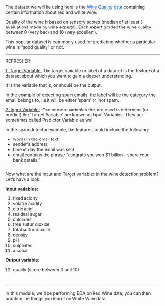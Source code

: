 <p><span style="color:#212121">The dataset we will be using here is the </span><a href="https://archive.ics.uci.edu/ml/datasets/wine+quality" style="text-decoration:none"><span style="color:#1155cc"><u>Wine Quality data</u></span></a><span style="color:#212121"> containing certain information about red and white wine.</span></p>

<p><span style="color:#212121">Quality of the wine is based on sensory scores (median of at least 3 evaluations made by wine experts). Each expert graded the wine quality between 0 (very bad) and 10 (very excellent).</span></p>

<p><span style="color:#212121">This popular dataset is commonly used for predicting whether a particular wine is &ldquo;good quality&rdquo; or not.</span></p>

<hr />
<p><span style="color:#212121">REFRESHER:</span></p>

<p><span style="color:#212121"><u>1. Target Variable:</u></span><span style="color:#212121"> The target variable or label of a dataset is the feature of a dataset about which you want to gain a deeper understanding.&nbsp;</span></p>

<p><span style="color:#212121">It is the variable that is, or should be the output.</span></p>

<p><span style="color:#212121">In the example of detecting spam emails, the label will be the category the email belongs to, i.e it will be either &lsquo;spam&rsquo; or &lsquo;not spam&rsquo;.</span></p>

<p><span style="color:#212121"><u>2. Input Variable:</u></span><span style="color:#212121">&nbsp; One or more variables that are used to determine (or predict) the &#39;Target Variable&#39; are known as Input Variables. They are sometimes called Predictor Variable as well.</span></p>

<p><span style="color:#212121">In the spam detector example, the features could include the following:</span></p>

<ul>
	<li style="list-style-type:disc"><span style="color:#212121">words in the email text</span></li>
	<li style="list-style-type:disc"><span style="color:#212121">sender&#39;s address</span></li>
	<li style="list-style-type:disc"><span style="color:#212121">time of day the email was sent</span></li>
	<li style="list-style-type:disc"><span style="color:#212121">email contains the phrase &quot;congrats you won $1 billion - share your bank details.&quot;</span></li>
</ul>

<hr />
<p><span style="color:#212121">Now what are the Input and Target variables in the wine detection problem? Let&rsquo;s have a look:</span></p>

<p><span style="color:#212121"><strong>Input variables:</strong></span></p>

<ol>
	<li style="list-style-type:decimal"><span style="color:#212121">fixed acidity</span></li>
	<li style="list-style-type:decimal"><span style="color:#212121">volatile acidity</span></li>
	<li style="list-style-type:decimal"><span style="color:#212121">citric acid</span></li>
	<li style="list-style-type:decimal"><span style="color:#212121">residual sugar</span></li>
	<li style="list-style-type:decimal"><span style="color:#212121">chlorides</span></li>
	<li style="list-style-type:decimal"><span style="color:#212121">free sulfur dioxide</span></li>
	<li style="list-style-type:decimal"><span style="color:#212121">total sulfur dioxide</span></li>
	<li style="list-style-type:decimal"><span style="color:#212121">density</span></li>
	<li style="list-style-type:decimal"><span style="color:#212121">pH</span></li>
	<li style="list-style-type:decimal"><span style="color:#212121">sulphates</span></li>
	<li style="list-style-type:decimal"><span style="color:#212121">alcohol</span></li>
</ol>

<p><span style="color:#212121"><strong>Output variable:</strong></span></p>

<ol start="12">
	<li style="list-style-type:decimal"><span style="color:#212121">quality (score between 0 and 10)</span></li>
</ol>

<p>&nbsp;</p>

<hr />
<p><span style="color:#212121">In this module, we&#39;ll be performing EDA on Red Wine data, you can then practice the things you learnt on White Wine data.</span></p>

<p>&nbsp;</p>